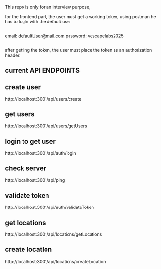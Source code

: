 This repo is only for an interview purpose, 

for the frontend part, the user must get a working token, using postman he has to login with the default user
##
email: defaultUser@mail.com
password: vescapelabs2025

##
after getting the token, the user must place the token as an authorization header.



## current API ENDPOINTS

## create user
http://localhost:3001/api/users/create

## get users
http://localhost:3001/api/users/getUsers

## login to get user
http://localhost:3001/api/auth/login

## check server
http://localhost:3001/api/ping


## validate token
http://localhost:3001/api/auth/validateToken

## get locations

http://localhost:3001/api/locations/getLocations

## create location
http://localhost:3001/api/locations/createLocation